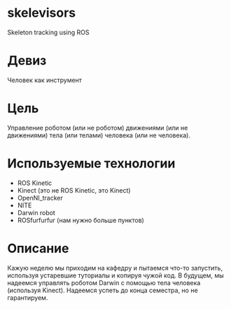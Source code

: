 # skelevisors
Skeleton tracking using ROS

# Девиз
Человек как инструмент

# Цель
Управление роботом (или не роботом) движениями (или не движениями) тела (или телами) человека (или не человека).

# Используемые технологии
- ROS Kinetic
- Kinect (это не ROS Kinetic, это Kinect)
- OpenNI_tracker
- NITE
- Darwin robot
- ROSfurfurfur (нам нужно больше пунктов)

# Описание
Кажую неделю мы приходим на кафедру и пытаемся что-то запустить, используя устаревшие туториалы и копируя чужой код. В будущем, мы надеемся управлять роботом Darwin с помощью тела человека (используя Kinect). Надеемся успеть до конца семестра, но не гарантируем.
